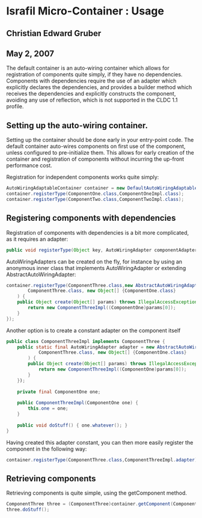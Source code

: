 # Israfil Micro-Container : Usage
## Christian Edward Gruber
## May 2, 2007

The default container is an auto-wiring container which allows for registration
of components quite simply, if they have no dependencies.  Components with 
dependencies require the use of an adapter which explicitly declares the 
dependencies, and provides a builder method which receives the dependencies and
explicitly constructs the component, avoiding any use of reflection, which is
not supported in the CLDC 1.1 profile. 

## Setting up the auto-wiring container.

Setting up the container should be done early in your entry-point code.
The default container auto-wires components on first use of the component,
unless configured to pre-initialize them.  This allows for early creation 
of the container and registration of components without incurring the 
up-front performance cost.

Registration for independent components works quite simply:

```java
AutoWiringAdaptableContainer container = new DefaultAutoWiringAdaptablecContainer();
container.registerType(ComponentOne.class,ComponentOneImpl.class);
container.registerType(ComponentTwo.class,ComponentTwoImpl.class);
```

## Registering components with dependencies

Registration of components with dependencies is a bit more complicated, as it
requires an adapter:

```java
public void registerType(Object key, AutoWiringAdapter componentAdapter);
```

AutoWiringAdapters can be created on the fly, for instance by using an anonymous
inner class that implements AutoWiringAdapter or extending AbstractAutoWiringAdapter:

```java
container.registerType(ComponentThree.class,new AbstractAutoWiringAdapter(
        ComponentThree.class, new Object[] {ComponentOne.class}
    ) {
    public Object create(Object[] params) throws IllegalAccessException, InstantiationException {
        return new ComponentThreeImpl((ComponentOne)params[0]);
    }
});
```

Another option is to create a constant adapter on the component itself

```java
public class ComponentThreeImpl implements ComponentThree {
    public static final AutoWiringAdapter adapter = new AbstractAutoWiringAdapter(
            ComponentThree.class, new Object[] {ComponentOne.class}
        ) {
        public Object create(Object[] params) throws IllegalAccessException, InstantiationException {
            return new ComponentThreeImpl((ComponentOne)params[0]);
        }
    });
    
    private final ComponentOne one;
    
    public ComponentThreeImpl(ComponentOne one) {
        this.one = one;
    }
    
    public void doStuff() { one.whatever(); }
}
```

Having created this adapter constant, you can then more easily register the 
component in the following way:

```java
container.registerType(ComponentThree.class,ComponentThreeImpl.adapter);
```

## Retrieving components

Retrieving components is quite simple, using the getComponent method.  

```java
ComponentThree three = (ComponentThree)container.getComponent(ComponentThree.class);
three.doStuff();
```
